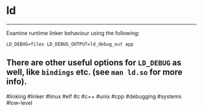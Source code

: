 # ld

-------------------------
Examine runtime linker behaviour using the following:
```
LD_DEBUG=files LD_DEBUG_OUTPUT=ld_debug_out app
```
There are other useful options for `LD_DEBUG` as well, like `bindings` etc. (see `man ld.so` for more info).
-------------------------

#linking #linker #linux #elf #c #c++ #unix #cpp #debugging #systems #low-level

